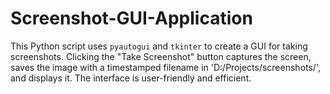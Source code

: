 # Screenshot-GUI-Application
This Python script uses `pyautogui` and `tkinter` to create a GUI for taking screenshots. Clicking the "Take Screenshot" button captures the screen, saves the image with a timestamped filename in 'D:/Projects/screenshots/', and displays it. The interface is user-friendly and efficient.
